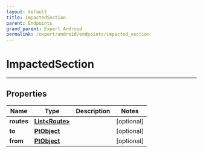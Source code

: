 ```yaml
---
layout: default
title: ImpactedSection
parent: Endpoints
grand_parent: Expert Android
permalink: /expert/android/endpoints/impacted_section
---
```


# ImpactedSection

---

## Properties

| Name | Type | Description | Notes
| ------------ | ------------- | ------------- | -------------
**routes** | [**List&lt;Route&gt;**](/navitia_sdk_docs/expert/android/endpoints/route) |  |  [optional]
**to** | [**PtObject**](/navitia_sdk_docs/expert/android/endpoints/pt_object) |  |  [optional]
**from** | [**PtObject**](/navitia_sdk_docs/expert/android/endpoints/pt_object) |  |  [optional]



